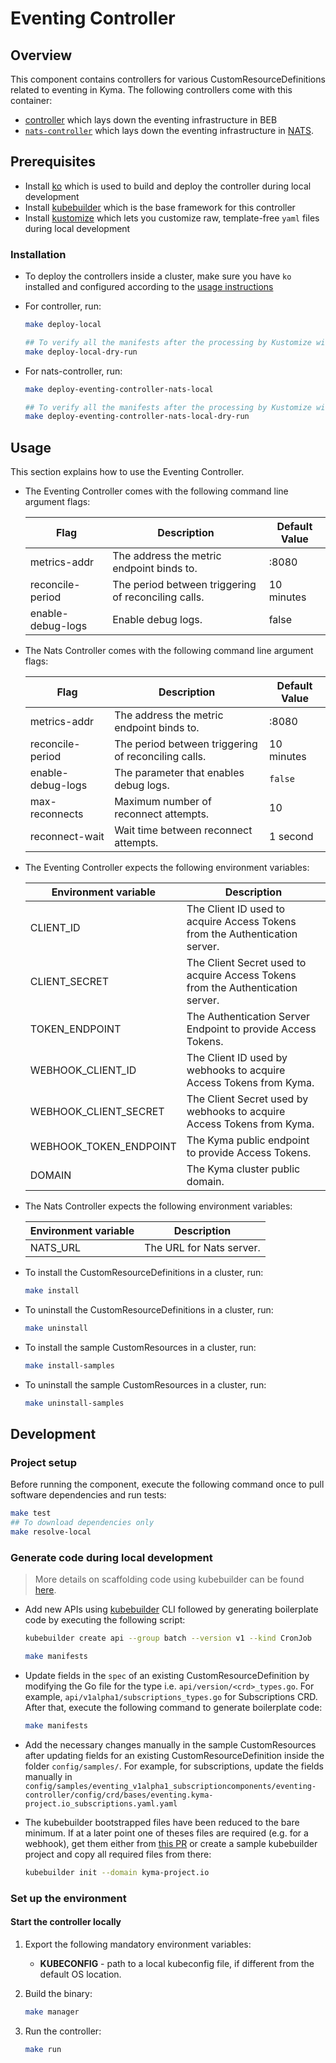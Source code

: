 # Eventing Controller

## Overview

This component contains controllers for various CustomResourceDefinitions related to eventing in Kyma. The following controllers come with this container:
- [controller](https://github.com/kyma-project/kyma/blob/master/components/eventing-controller/cmd/eventing-controller/main.go) which lays down the eventing infrastructure in BEB
- [`nats-controller`](https://github.com/kyma-project/kyma/blob/master/components/eventing-controller/cmd/eventing-controller-nats/main.go) which lays down the eventing infrastructure in [NATS](https://docs.nats.io/nats-concepts/intro).

## Prerequisites
- Install [ko](https://github.com/google/ko) which is used to build and deploy the controller during local development
- Install [kubebuilder](https://github.com/kubernetes-sigs/kubebuilder) which is the base framework for this controller
- Install [kustomize](https://github.com/kubernetes-sigs/kustomize) which lets you customize raw, template-free `yaml` files during local development

### Installation

- To deploy the controllers inside a cluster, make sure you have `ko` installed and configured according to the [usage instructions](https://github.com/google/ko#usage)
 
- For controller, run:

    ```sh
    make deploy-local

    ## To verify all the manifests after the processing by Kustomize without applying to the cluster, use make target deploy-local-dry-run    
    make deploy-local-dry-run
    ```

- For nats-controller, run:

    ```sh
    make deploy-eventing-controller-nats-local

    ## To verify all the manifests after the processing by Kustomize without applying to the cluster, use make target deploy-eventing-controller-nats-local-dry-run    
    make deploy-eventing-controller-nats-local-dry-run
    ```

## Usage 

This section explains how to use the Eventing Controller.

- The Eventing Controller comes with the following command line argument flags:

    | Flag                    | Description                                         | Default Value |
    | ----------------------- | --------------------------------------------------- | ------------- |
    | metrics-addr            | The address the metric endpoint binds to.           | :8080         |
    | reconcile-period        | The period between triggering of reconciling calls. | 10 minutes    |
    | enable-debug-logs       | Enable debug logs.                                  | false         |

- The Nats Controller comes with the following command line argument flags:

    | Flag                    | Description                                         | Default Value |
    | ----------------------- | --------------------------------------------------- | ------------- |
    | metrics-addr            | The address the metric endpoint binds to.           | :8080         |
    | reconcile-period        | The period between triggering of reconciling calls. | 10 minutes    |
    | enable-debug-logs       | The parameter that enables debug logs.                                  | `false`         |
    | max-reconnects          | Maximum number of reconnect attempts.               | 10            |
    | reconnect-wait          | Wait time between reconnect attempts.               | 1 second      |

- The Eventing Controller expects the following environment variables:

    | Environment variable   | Description                                                                     |
    | ---------------------- | ------------------------------------------------------------------------------- |
    | CLIENT_ID              | The Client ID used to acquire Access Tokens from the Authentication server.     |
    | CLIENT_SECRET          | The Client Secret used to acquire Access Tokens from the Authentication server. |
    | TOKEN_ENDPOINT         | The Authentication Server Endpoint to provide Access Tokens.                    |
    | WEBHOOK_CLIENT_ID      | The Client ID used by webhooks to acquire Access Tokens from Kyma.              |
    | WEBHOOK_CLIENT_SECRET  | The Client Secret used by webhooks to acquire Access Tokens from Kyma.          |
    | WEBHOOK_TOKEN_ENDPOINT | The Kyma public endpoint to provide Access Tokens.                              |
    | DOMAIN                 | The Kyma cluster public domain.                                                 |

- The Nats Controller expects the following environment variables:

    | Environment variable   | Description                                                                     |
    | ---------------------- | ------------------------------------------------------------------------------- |
    | NATS_URL               | The URL for Nats server.     |

- To install the CustomResourceDefinitions in a cluster, run:

    ```sh
    make install
    ```

- To uninstall the CustomResourceDefinitions in a cluster, run:

    ```sh
    make uninstall
    ```

- To install the sample CustomResources in a cluster, run:

    ```sh
    make install-samples
    ```

- To uninstall the sample CustomResources in a cluster, run:

    ```sh
    make uninstall-samples
    ```

## Development

### Project setup

Before running the component, execute the following command once to pull software dependencies and run tests:

```sh
make test
## To download dependencies only
make resolve-local 
```

### Generate code during local development

> More details on scaffolding code using kubebuilder can be found [here](https://github.com/kubernetes-sigs/kubebuilder/blob/master/designs/simplified-scaffolding.md). 

- Add new APIs using [kubebuilder](https://github.com/kubernetes-sigs/kubebuilder) CLI followed by generating boilerplate code by executing the following script:

    ```sh
    kubebuilder create api --group batch --version v1 --kind CronJob

    make manifests
    ```

- Update fields in the `spec` of an existing CustomResourceDefinition by modifying the Go file for the type i.e. `api/version/<crd>_types.go`. For example, `api/v1alpha1/subscriptions_types.go` for Subscriptions CRD. After that, execute the following command to generate boilerplate code:

    ```sh
    make manifests
    ```

- Add the necessary changes manually in the sample CustomResources after updating fields for an existing CustomResourceDefinition inside the folder `config/samples/`. For example, for subscriptions, update the fields manually in `config/samples/eventing_v1alpha1_subscriptioncomponents/eventing-controller/config/crd/bases/eventing.kyma-project.io_subscriptions.yaml.yaml`

- The kubebuilder bootstrapped files have been reduced to the bare minimum. If at a later point one of theses files are required (e.g. for a webhook), get them either from [this PR](https://github.com/kyma-project/kyma/pull/9510/commits/6ce5b914c5ef175dea45c27ccca826becb1b5818) or create a sample kubebuilder project and copy all required files from there:

    ```sh
    kubebuilder init --domain kyma-project.io
    ```


### Set up the environment

#### Start the controller locally

1. Export the following mandatory environment variables:

    * **KUBECONFIG** - path to a local kubeconfig file, if different from the default OS location.

2. Build the binary:

    ```sh
    make manager
    ```

3. Run the controller:

    ```sh
    make run
    ```
